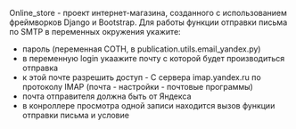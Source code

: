 Online_store - проект интернет-магазина, созданного с использованием фреймворков Django и Bootstrap.
Для работы функции отправки письма по SMTP в переменных окружения укажите: 
- пароль (переменная COTH, в publication.utils.email_yandex.py)
- в переменную login укаажите почту с которой будет производиться отправка
- к этой почте разрешить доступ - С сервера imap.yandex.ru по протоколу IMAP (почта - настройки - почтовые программы)
- почта отправителя должна быть от Яндекса
- в конроллере просмотра одной записи находится вызов функции отправки письма и условие
